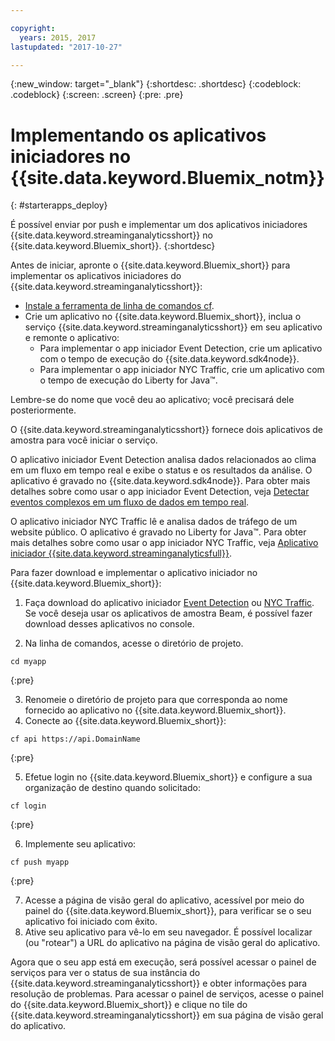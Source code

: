 ```yaml
---

copyright:
  years: 2015, 2017
lastupdated: "2017-10-27"

---
```


<!-- Attribute definitions -->
{:new_window: target="_blank"}
{:shortdesc: .shortdesc}
{:codeblock: .codeblock}
{:screen: .screen}
{:pre: .pre}

# Implementando os aplicativos iniciadores no {{site.data.keyword.Bluemix_notm}}
{: #starterapps_deploy}

É possível enviar por push e implementar um dos aplicativos iniciadores {{site.data.keyword.streaminganalyticsshort}} no {{site.data.keyword.Bluemix_short}}.
{:shortdesc}

Antes de iniciar, apronte o {{site.data.keyword.Bluemix_short}} para implementar os aplicativos iniciadores do
{{site.data.keyword.streaminganalyticsshort}}:

* [Instale a ferramenta de linha de comandos cf](https://github.com/cloudfoundry/cli/releases).
* Crie um aplicativo no {{site.data.keyword.Bluemix_short}}, inclua o serviço {{site.data.keyword.streaminganalyticsshort}} em seu aplicativo e
remonte o aplicativo:
	* Para implementar o app iniciador Event Detection, crie um aplicativo com o tempo de execução do {{site.data.keyword.sdk4node}}.
	* Para implementar o app iniciador NYC Traffic, crie um aplicativo com o tempo de execução do Liberty for Java™.

Lembre-se do nome que você deu ao aplicativo; você precisará dele posteriormente.

O {{site.data.keyword.streaminganalyticsshort}} fornece dois aplicativos de amostra para você iniciar o serviço.

O aplicativo iniciador Event Detection
analisa dados relacionados ao clima em um fluxo em tempo real e exibe o status e os resultados da
análise. O aplicativo é gravado no {{site.data.keyword.sdk4node}}. Para obter mais detalhes sobre como usar o app iniciador Event Detection, veja [Detectar eventos complexos em um fluxo de dados em tempo real](https://www.ibm.com/developerworks/library/ba-bluemix-detect-complex-events-from-data-stream-trs/index.html).

O aplicativo iniciador NYC Traffic lê e analisa dados de tráfego de um website público. O aplicativo é gravado no Liberty for Java™. Para obter mais detalhes sobre como usar o app iniciador NYC Traffic, veja [Aplicativo iniciador {{site.data.keyword.streaminganalyticsfull}}](https://developer.ibm.com/streamsdev/docs/bluemix-streaming-analytics-starter-application/).

Para fazer download e implementar o aplicativo iniciador no {{site.data.keyword.Bluemix_short}}:

1. Faça download do aplicativo iniciador [Event Detection](https://streams-github-samples.mybluemix.net/?get=QuickStart/EventDetection) ou [NYC Traffic](https://streams-github-samples.mybluemix.net/?get=QuickStart/NYCTraffic). Se você deseja usar os aplicativos de amostra Beam, é possível fazer download desses aplicativos no console.

2. Na linha de comandos, acesse o diretório de projeto.
  <pre><code>cd myapp</code></pre>
  {:pre}

3. Renomeie o diretório de projeto para que corresponda ao nome fornecido ao aplicativo no {{site.data.keyword.Bluemix_short}}.
4. Conecte ao {{site.data.keyword.Bluemix_short}}:
  <pre><code>cf api https://api.DomainName</code></pre>
  {:pre}

5. Efetue login no {{site.data.keyword.Bluemix_short}} e configure a sua organização de destino quando solicitado:
  <pre><code>cf login</code></pre>
  {:pre}

6. Implemente seu aplicativo:
  <pre><code>cf push myapp</code></pre>
  {:pre}

7. Acesse a página de visão geral do aplicativo, acessível por meio do painel do {{site.data.keyword.Bluemix_short}}, para verificar se o seu
aplicativo foi iniciado com êxito.
8. Ative seu aplicativo para vê-lo em seu navegador. É possível localizar (ou "rotear") a URL do aplicativo
            na página de visão geral do aplicativo.

Agora que o seu app está em execução, será possível acessar o painel de serviços para ver o status de sua instância do {{site.data.keyword.streaminganalyticsshort}} e obter informações para resolução de problemas. Para acessar o painel de serviços, acesse
o painel do {{site.data.keyword.Bluemix_short}} e clique no tile do {{site.data.keyword.streaminganalyticsshort}} em sua página de visão geral do
aplicativo.

